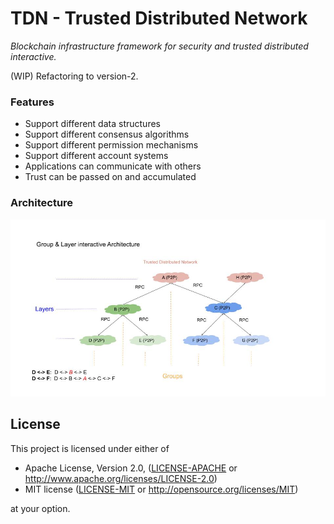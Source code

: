 # TDN - Trusted Distributed Network
*Blockchain infrastructure framework for security and trusted distributed interactive.*

(WIP) Refactoring to version-2.

### Features
- Support different data structures
- Support different consensus algorithms
- Support different permission mechanisms
- Support different account systems
- Applications can communicate with others
- Trust can be passed on and accumulated

### Architecture
![TDN Groups And Layers](https://raw.githubusercontent.com/cypherlink/cypherlink.github.io/master/assets/TDN_groups_layers.jpg)

## License

This project is licensed under either of

 * Apache License, Version 2.0, ([LICENSE-APACHE](LICENSE-APACHE) or
   http://www.apache.org/licenses/LICENSE-2.0)
 * MIT license ([LICENSE-MIT](LICENSE-MIT) or
   http://opensource.org/licenses/MIT)

at your option.

